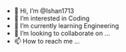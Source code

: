 - 👋 Hi, I’m @Ishan1713
- 👀 I’m interested in Coding
- 🌱 I’m currently learning Engineering
- 💞️ I’m looking to collaborate on ...
- 📫 How to reach me ...

<!---
Ishan1713/Ishan1713 is a ✨ special ✨ repository because its `README.md` (this file) appears on your GitHub profile.
You can click the Preview link to take a look at your changes.
--->
